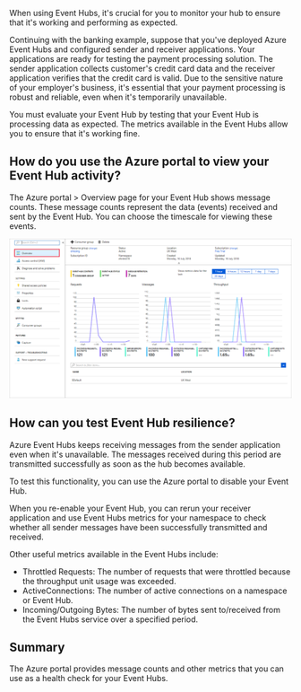 When using Event Hubs, it's crucial for you to monitor your hub to ensure that it's working and performing as expected.

Continuing with the banking example, suppose that you've deployed Azure Event Hubs and configured sender and receiver applications. Your applications are ready for testing the payment processing solution. The sender application collects customer's credit card data and the receiver application verifies that the credit card is valid. Due to the sensitive nature of your employer's business, it's essential that your payment processing is robust and reliable, even when it's temporarily unavailable.

You must evaluate your Event Hub by testing that your Event Hub is processing data as expected. The metrics available in the Event Hubs allow you to ensure that it's working fine.

## How do you use the Azure portal to view your Event Hub activity?

The Azure portal > Overview page for your Event Hub shows message counts. These message counts represent the data (events) received and sent by the Event Hub. You can choose the timescale for viewing these events.

![Screenshot of the Azure portal displaying the Event Hub namespace with message counts.](../media/6-view-messages.png)

## How can you test Event Hub resilience?

Azure Event Hubs keeps receiving messages from the sender application even when it's unavailable. The messages received during this period are transmitted successfully as soon as the hub becomes available.

To test this functionality, you can use the Azure portal to disable your Event Hub.

When you re-enable your Event Hub, you can rerun your receiver application and use Event Hubs metrics for your namespace to check whether all sender messages have been successfully transmitted and received.

Other useful metrics available in the Event Hubs include:

- Throttled Requests: The number of requests that were throttled because the throughput unit usage was exceeded.
- ActiveConnections: The number of active connections on a namespace or Event Hub.
- Incoming/Outgoing Bytes: The number of bytes sent to/received from the Event Hubs service over a specified period.

## Summary

The Azure portal provides message counts and other metrics that you can use as a health check for your Event Hubs.
